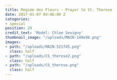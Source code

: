 ```yaml
---
title: Regime des Fleurs - Prayer to St. Therese
date: 2017-01-07 04:46:00 Z
categories:
- special
position: 20
credit_text: 'Model: Chloe Sevigny'
thumbnail_image: "/uploads/MAIN-149e9b.png"
images:
- path: "/uploads/MAIN-521f45.png"
  class: half
- path: "/uploads/CS_therese2.png"
  class: half
- path: "/uploads/CS_therese.png"
  class: half
---
```


